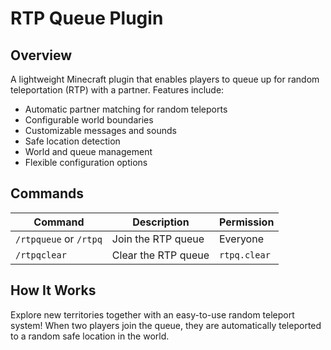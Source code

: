 # RTP Queue Plugin

## Overview

A lightweight Minecraft plugin that enables players to queue up for random teleportation (RTP) with a partner. Features include:

- Automatic partner matching for random teleports
- Configurable world boundaries
- Customizable messages and sounds
- Safe location detection
- World and queue management
- Flexible configuration options

## Commands

| Command | Description | Permission |
|---------|-------------|------------|
| `/rtpqueue` or `/rtpq` | Join the RTP queue | Everyone |
| `/rtpqclear` | Clear the RTP queue | `rtpq.clear` |

## How It Works

Explore new territories together with an easy-to-use random teleport system! When two players join the queue, they are automatically teleported to a random safe location in the world.
